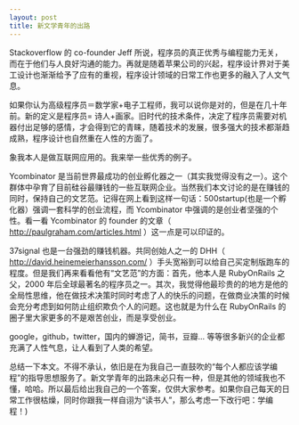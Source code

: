 ```yaml
---
layout: post
title: 新文学青年的出路
---
```


Stackoverflow 的 co-founder Jeff
所说，程序员的真正优秀与编程能力无关，而在于他们与人良好沟通的能力。再就是随着苹果公司的兴起，程序设计界对于美工设计也渐渐给予了应有的重视，程序设计领域的日常工作也更多的融入了人文气息。

如果你认为高级程序员＝数学家+电子工程师，我可以说你是对的，但是在几十年前。新的定义是程序员=
诗人+画家。旧时代的技术条件，决定了程序员需要对机器付出足够的感情，才会得到它的青睐，随着技术的发展，很多强大的技术都渐趋成熟，程序设计也自然重在人性的方面了。

象我本人是做互联网应用的。我来举一些优秀的例子。

Ycombinator
是当前世界最成功的创业孵化器之一（其实我觉得没有之一）。这个群体中孕育了目前硅谷最赚钱的一些互联网企业。当然我们本文讨论的是在赚钱的同时，保持自己的文艺范。记得在网上看到这样一句话：500startup(也是一个孵化器）强调一套科学的创业流程，而
Ycombinator 中强调的是创业者坚强的个性。看一看 Ycombinator 的 founder 的文章（
http://paulgraham.com/articles.html ）这一点是可以印证的。

37signal 也是一台强劲的赚钱机器。共同创始人之一的 DHH（
http://david.heinemeierhansson.com/
）手头宽裕到可以给自己买定制版跑车的程度。但是我们再来看看他有“文艺范”的方面：首先，他本人是
RubyOnRails 之父，2000
年后全球最著名的程序员之一。其次，我觉得他最珍贵的的地方是他的全局性思维，他在做技术决策时同时考虑了人的快乐的问题，在做商业决策的时候会充分考虑到如何防止组织欺负个人的问题。这也就是为什么在
RubyOnRails 的圈子里大家更多的不是艰苦创业，而是享受创业。

google，github，twitter，国内的蝉游记，简书，豆瓣...
等等很多新兴的企业都充满了人性气息，让人看到了人类的希望。

总结一下本文。不得不承认，依旧是在为我自己一直鼓吹的“每个人都应该学编程”的指导思想服务了。新文学青年的出路未必只有一种，但是其他的领域我也不懂，哈哈。所以最后给出我自己的一个答案，仅供大家参考。如果你自己每天的日常工作很枯燥，同时你跟我一样自诩为“读书人”，那么考虑一下改行吧：学编程！)
